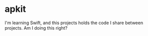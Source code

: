 # apkit
I'm learning Swift, and this projects holds the code I share between projects. Am I doing this right?
